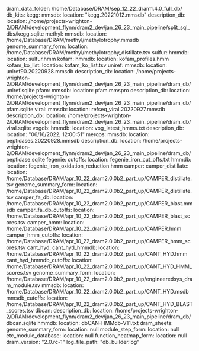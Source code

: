dram_data_folder: /home/Database/DRAM/sep_12_22_dram1.4.0_full_db/
db_kits:
    kegg:
      mmsdb:
        location: "kegg.20221012.mmsdb"
      description_db:
        location: /home/projects-wrighton-2/DRAM/development_flynn/dram2_dev/jan_26_23_main_pipeline/split_sql_dbs/kegg.sqlite
    methyl:
      mmsdb:
        location: /home/Database/DRAM/methyl/methylotrophy.mmsdb
      genome_summary_form:
        location: /home/Database/DRAM/methyl/methylotrophy_distillate.tsv
    sulfur:
      hmmdb:
        location: sulfur.hmm
    kofam:
       hmmdb:
         location: kofam_profiles.hmm
       kofam_ko_list:
         location: kofam_ko_list.tsv
    uniref:
      mmsdb:
        location: uniref90.20220928.mmsdb 
      description_db:
        location: /home/projects-wrighton-2/DRAM/development_flynn/dram2_dev/jan_26_23_main_pipeline/dram_db/uniref.sqlite
    pfam:
      mmsdb:
        location: pfam.mmspro
      description_db:
        location: /home/projects-wrighton-2/DRAM/development_flynn/dram2_dev/jan_26_23_main_pipeline/dram_db/pfam.sqlite
    viral:
      mmsdb:
        location: refseq_viral.20220927.mmsdb
      description_db:
        location: /home/projects-wrighton-2/DRAM/development_flynn/dram2_dev/jan_26_23_main_pipeline/dram_db/viral.sqlite
    vogdb:
      hmmdb:
        location: vog_latest_hmms.txt
      description_db:
        location: "06/16/2022, 12:00:51"
    merops:
      mmsdb:
        location: peptidases.20220928.mmsdb
      description_db:
        location: /home/projects-wrighton-2/DRAM/development_flynn/dram2_dev/jan_26_23_main_pipeline/dram_db/peptidase.sqlite
    fegenie:
      cutoffs:
        location: fegenie_iron_cut_offs.txt
      hmmdb:
        location: fegenie_iron_oxidation_reduction.hmm
    camper:
      camper_distillate:
        location: /home/Database/DRAM/apr_10_22_dram2.0.0b2_part_up/CAMPER_distillate.tsv
      genome_summary_form:
        location: /home/Database/DRAM/apr_10_22_dram2.0.0b2_part_up/CAMPER_distillate.tsv
      camper_fa_db:
        location: /home/Database/DRAM/apr_10_22_dram2.0.0b2_part_up/CAMPER_blast.mmsdb
      camper_fa_db_cutoffs:
        location: /home/Database/DRAM/apr_10_22_dram2.0.0b2_part_up/CAMPER_blast_scores.tsv
      camper_hmm:
        location: /home/Database/DRAM/apr_10_22_dram2.0.0b2_part_up/CAMPER.hmm
      camper_hmm_cutoffs:
        location: /home/Database/DRAM/apr_10_22_dram2.0.0b2_part_up/CAMPER_hmm_scores.tsv
    cant_hyd:
      cant_hyd_hmmdb:
        location: /home/Database/DRAM/apr_10_22_dram2.0.0b2_part_up/CANT_HYD.hmm
      cant_hyd_hmmdb_cutoffs:
        location: /home/Database/DRAM/apr_10_22_dram2.0.0b2_part_up/CANT_HYD_HMM_scores.tsv
      genome_summary_form:
        location: /home/Database/DRAM/apr_10_22_dram2.0.0b2_part_up/engineeredsys_dram_module.tsv
      mmsdb:
        location: /home/Database/DRAM/apr_10_22_dram2.0.0b2_part_up/CANT_HYD.msdb
      mmsdb_cutoffs:
        location: /home/Database/DRAM/apr_10_22_dram2.0.0b2_part_up/CANT_HYD_BLAST_scores.tsv
    dbcan:
      description_db:
        location: /home/projects-wrighton-2/DRAM/development_flynn/dram2_dev/jan_26_23_main_pipeline/dram_db/dbcan.sqlite
      hmmdb:
        location: dbCAN-HMMdb-V11.txt
dram_sheets:
    genome_summary_form:
      location: null
    module_step_form:
      location: null
    etc_module_database:
      location: null
    function_heatmap_form:
      location: null
dram_version: "2.0.rc-1"
log_file_path: "db_builder.log"

